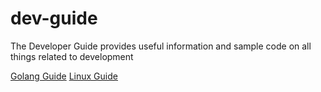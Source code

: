 # dev-guide
The Developer Guide provides useful information and sample code on all things related to development

[Golang  Guide](golang/README.md)
[Linux Guide](linux/README.md)